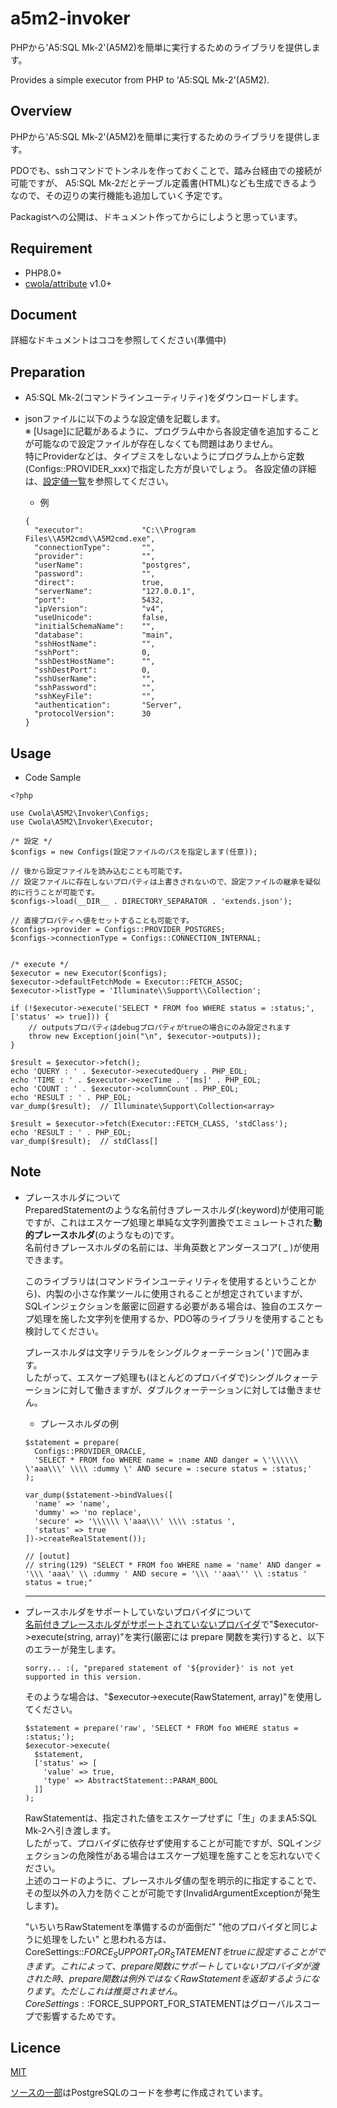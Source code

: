 # a5m2-invoker

PHPから'A5:SQL Mk-2'(A5M2)を簡単に実行するためのライブラリを提供します。

Provides a simple executor from PHP to 'A5:SQL Mk-2'(A5M2).

## Overview

PHPから'A5:SQL Mk-2'(A5M2)を簡単に実行するためのライブラリを提供します。

PDOでも、sshコマンドでトンネルを作っておくことで、踏み台経由での接続が可能ですが、
A5:SQL Mk-2だとテーブル定義書(HTML)なども生成できるようなので、その辺りの実行機能も追加していく予定です。

Packagistへの公開は、ドキュメント作ってからにしようと思っています。

## Requirement
- PHP8.0+
- [cwola/attribute](https://github.com/cwola/attribute) v1.0+

## Document

詳細なドキュメントはココを参照してください(準備中)

## Preparation

- A5:SQL Mk-2(コマンドラインユーティリティ)をダウンロードします。

- jsonファイルに以下のような設定値を記載します。  
※ [Usage]に記載があるように、プログラム中から各設定値を追加することが可能なので設定ファイルが存在しなくても問題はありません。  
特にProviderなどは、タイプミスをしないようにプログラム上から定数(Configs::PROVIDER_xxx)で指定した方が良いでしょう。
各設定値の詳細は、[設定値一覧](https://github.com/cwola/a5m2-invoker/blob/main/doc/configs.md)を参照してください。

  - 例  
  ```
  {
    "executor":             "C:\\Program Files\\A5M2cmd\\A5M2cmd.exe",
    "connectionType":       "",
    "provider":             "",
    "userName":             "postgres",
    "password":             "",
    "direct":               true,
    "serverName":           "127.0.0.1",
    "port":                 5432,
    "ipVersion":            "v4",
    "useUnicode":           false,
    "initialSchemaName":    "",
    "database":             "main",
    "sshHostName":          "",
    "sshPort":              0,
    "sshDestHostName":      "",
    "sshDestPort":          0,
    "sshUserName":          "",
    "sshPassword":          "",
    "sshKeyFile":           "",
    "authentication":       "Server",
    "protocolVersion":      30
  }
  ```

## Usage

- Code Sample

```
<?php

use Cwola\A5M2\Invoker\Configs;
use Cwola\A5M2\Invoker\Executor;

/* 設定 */
$configs = new Configs(設定ファイルのパスを指定します(任意));

// 後から設定ファイルを読み込むことも可能です。
// 設定ファイルに存在しないプロパティは上書きされないので、設定ファイルの継承を疑似的に行うことが可能です。
$configs->load(__DIR__ . DIRECTORY_SEPARATOR . 'extends.json');

// 直接プロパティへ値をセットすることも可能です。
$configs->provider = Configs::PROVIDER_POSTGRES;
$configs->connectionType = Configs::CONNECTION_INTERNAL;


/* execute */
$executor = new Executor($configs);
$executor->defaultFetchMode = Executor::FETCH_ASSOC;
$executor->listType = 'Illuminate\\Support\\Collection';

if (!$executor->execute('SELECT * FROM foo WHERE status = :status;', ['status' => true])) {
    // outputsプロパティはdebugプロパティがtrueの場合にのみ設定されます
    throw new Exception(join("\n", $executor->outputs));
}

$result = $executor->fetch();
echo 'QUERY : ' . $executor->executedQuery . PHP_EOL;
echo 'TIME : ' . $executor->execTime . '[ms]' . PHP_EOL;
echo 'COUNT : ' . $executor->columnCount . PHP_EOL;
echo 'RESULT : ' . PHP_EOL;
var_dump($result);  // Illuminate\Support\Collection<array>

$result = $executor->fetch(Executor::FETCH_CLASS, 'stdClass');
echo 'RESULT : ' . PHP_EOL;
var_dump($result);  // stdClass[]
```

## Note

- プレースホルダについて  
  PreparedStatementのような名前付きプレースホルダ(:keyword)が使用可能ですが、これはエスケープ処理と単純な文字列置換でエミュレートされた**動的プレースホルダ**(のようなもの)です。  
  名前付きプレースホルダの名前には、半角英数とアンダースコア( _ )が使用できます。

  このライブラリは(コマンドラインユーティリティを使用するということから)、内製の小さな作業ツールに使用されることが想定されていますが、
  SQLインジェクションを厳密に回避する必要がある場合は、独自のエスケープ処理を施した文字列を使用するか、PDO等のライブラリを使用することも検討してください。

  プレースホルダは文字リテラルをシングルクォーテーション( ' )で囲みます。  
  したがって、エスケープ処理も(ほとんどのプロバイダで)シングルクォーテーションに対して働きますが、ダブルクォーテーションに対しては働きません。

  - プレースホルダの例
  ```
  $statement = prepare(
    Configs::PROVIDER_ORACLE,
    'SELECT * FROM foo WHERE name = :name AND danger = \'\\\\\\ \'aaa\\\' \\\\ :dummy \' AND secure = :secure status = :status;'
  );

  var_dump($statement->bindValues([
    'name' => 'name',
    'dummy' => 'no replace',
    'secure' => '\\\\\\ \'aaa\\\' \\\\ :status ',
    'status' => true
  ])->createRealStatement());

  // [outut]
  // string(129) "SELECT * FROM foo WHERE name = 'name' AND danger = '\\\ 'aaa\' \\ :dummy ' AND secure = '\\\ ''aaa\'' \\ :status ' status = true;"
  ```

  ---

- プレースホルダをサポートしていないプロバイダについて  
  [名前付きプレースホルダがサポートされていないプロバイダ](https://github.com/cwola/a5m2-invoker/blob/main/doc/pssupports.md)で"$executor->execute(string, array)"を実行(厳密には prepare 関数を実行)すると、以下のエラーが発生します。  
  ```
  sorry... :(, "prepared statement of '${provider}' is not yet supported in this version.
  ```
  そのような場合は、"$executor->execute(RawStatement, array)"を使用してください。  
  ```
  $statement = prepare('raw', 'SELECT * FROM foo WHERE status = :status;');
  $executor->execute(
    $statement,
    ['status' => [
      'value' => true,
      'type' => AbstractStatement::PARAM_BOOL
    ]]
  );
  ```
  RawStatementは、指定された値をエスケープせずに「生」のままA5:SQL Mk-2へ引き渡します。  
  したがって、プロバイダに依存せず使用することが可能ですが、SQLインジェクションの危険性がある場合はエスケープ処理を施すことを忘れないでください。  
  上述のコードのように、プレースホルダ値の型を明示的に指定することで、その型以外の入力を防ぐことが可能です(InvalidArgumentExceptionが発生します)。

  "いちいちRawStatementを準備するのが面倒だ" "他のプロバイダと同じように処理をしたい" と思われる方は、CoreSettings::$FORCE_SUPPORT_FOR_STATEMENTをtrueに設定することができます。  
  これによって、prepare関数にサポートしていないプロバイダが渡された時、prepare関数は例外ではなくRawStatementを返却するようになります。  
  ただしこれは推奨されません。  
  CoreSettings::$FORCE_SUPPORT_FOR_STATEMENTはグローバルスコープで影響するためです。

## Licence

[MIT](https://github.com/cwola/a5m2-invoker/blob/main/LICENSE)

[ソースの一部](https://github.com/cwola/a5m2-invoker/blob/main/src/Statement/PgsqlStatement.php)はPostgreSQLのコードを参考に作成されています。
